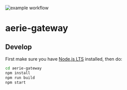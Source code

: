 ![example workflow](https://github.com/NASA-AMMOS/aerie-gateway/actions/workflows/ci.yml/badge.svg)

# aerie-gateway

## Develop

First make sure you have [Node.js LTS](https://nodejs.org) installed, then do:

```sh
cd aerie-gateway
npm install
npm run build
npm start
```
